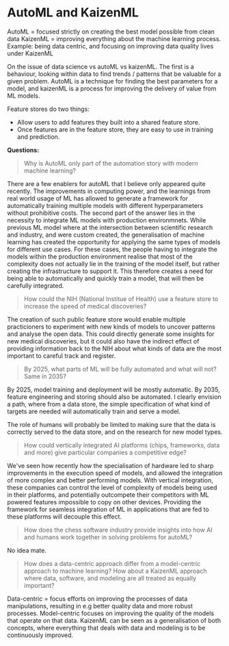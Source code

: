 # AutoML and KaizenML

AutoML = focused strictly on creating the best model possible from clean data
KaizenML = improving everything about the machine learning process. Example: being data centric, and focusing on improving data quality lives under KaizenML

On the issue of data science vs autoML vs kaizenML. The first is a behaviour, looking within data to find trends / patterns that be valuable for a given problem. AutoML is a technique for finding the best parameters for a model, and kaizenML is a process for improving the delivery of value from ML models.

Feature stores do two things:
* Allow users to add features they built into a shared feature store.
* Once features are in the feature store, they are easy to use in training and prediction.

__Questions:__

> Why is AutoML only part of the automation story with modern machine learning?

There are a few enablers for autoML that I believe only appeared quite recently. The improvements in computing power, and the learnings from real world usage of ML has allowed to generate a framework for automatically training multiple models with different hyperparameters without prohibitive costs.
The second part of the answer lies in the necessity to integrate ML models with production environmnets. While previous ML model where at the intersection between scientific research and industry, and were custom created, the generalisation of machine learning has created the opportunity for applying the same types of models for different use cases. For these cases, the people having to integrate the models within the production environment realise that most of the complexity does not actually lie in the training of the model itself, but rather creating the infrastructure to support it. This therefore creates a need for being able to automatically and quickly train a model, that will then be carefully integrated.

> How could the NIH (National Institue of Health) use a feature store to increase the speed of medical discoveries?

The creation of such public feature store would enable multiple practicioners to experiment with new kinds of models to uncover patterns and analyse the open data. This could directly generate some insights for new medical discoveries, but it could also have the indirect effect of providing information back to the NIH about what kinds of data are the most important to careful track and register.

> By 2025, what parts of ML will be fully automated and what will not? Same in 2035?

By 2025, model training and deployment will be mostly automatic. By 2035, feature engineering and storing should also be automated. I clearly envision a path, where from a data store, the simple specification of what kind of targets are needed will automatically train and serve a model.

The role of humans will probably be limited to making sure that the data is correctly served to the data store, and on the research for new model types.

> How could vertically integrated AI platforms (chips, frameworks, data and more) give particular companies a competitive edge?

We've seen how recently how the specialisation of hardware led to sharp improvements in the execution speed of models, and allowed the integration of more complex and better performing models. With vertical integration, these companies can control the level of complexity of models being used in their platforms, and potentially outcompete their competitors with ML powered features impossible to copy on other devices. Providing the framework for seamless integration of ML in applications that are fed to these platforms will decouple this effect.

> How does the chess software industry provide insights into how AI and humans work together in solving problems for autoML?

No idea mate.

> How does a data-centric approach differ from a model-centric approach to machine learning? How about a KaizenML approach where data, software, and modeling are all treated as equally important?

Data-centric = focus efforts on improving the processes of data manipulations, resulting in e.g better quality data and more robust processes. Model-centric focuses on improving the quality of the models that operate on that data. KaizenML can be seen as a generalisation of both concepts, where everything that deals with data and modeling is to be continuously improved.
